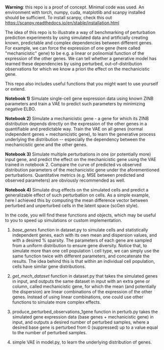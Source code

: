 **Warning**: this repo is a proof of concept. Minimal code was used. An environment with torch, numpy, cuda, matplotlib and scanpy installed should be sufficient.
To install scanpy, check this out https://scanpy.readthedocs.io/en/stable/installation.html

The idea of this repo is to illustrate a way of benchmarking of perturbation prediction experiments by using simulated data and artificially creating known, predictable and complex dependencies between different genes. For example, we can force the expression of one gene (here called "mechanicistic" gene) to be e.g. a linear or polinomial function of the expression of the other genes. We can tell whether a generative model has learned these dependencies by using perturbed, out-of-distribution observations for which we know a priori the effect on the mechanicistic gene.

This repo also includes useful functions that you might want to use yourself or extend. 

**Notebook 1)** Simulate single-cell gene expression data using known ZINB parameters and train a VAE to predict such parameters by minimizing negative ELBO.

**Notebook 2)** Simulate a mechanicistic gene - a gene for which its ZINB distribution depends directly on the expression of the other genes in a quantifiable and predictable way. Train the VAE on all genes (normal independent genes + mechanicistic gene), to learn the generative process underlying the distribution -- especially the dependency between the mechanicistic gene and the other genes.

**Notebook 3)** Simulate multiple perturbations in one (or potentially more) input gene, and predict the effect on the mechanicistic gene using the VAE trained in notebook 2. Compare the curve of predicted vs observed distribution parameters of the mechanicistic gene under the aforementioned perturbations. Quantitative metrics (e.g. MSE between predicted and observed parameters) are obviously recommended as well.

**Notebook 4)** Simulate drug effects on the simulated cells and predict a generalizable effect of such perturbation on cells. As a simple example, here I achieved this by computing the mean difference vector between perturbed and unperturbed cells in the latent space (scGen style).

In the code, you will find these functions and objects, which may be useful to you to speed up simulations or custom implementation.

1) _base_genes_ function in dataset.py to simulate cells and statistically independent genes, each with its own mean and dispersion values, and with a desired % sparsity. The parameters of each gene are sampled from a uniform distribution to ensure gene diversity. Notice that, to simulate more than one cell population \ cell type, we can simply use the same function twice with different parameters, and concatenate the results. The idea behind this is that within an individual cell population, cells have similar gene distributions.

4) _get_mech_dataset_ function in dataset.py that takes the simulated genes in input, and outputs the same dataset in input with an extra gene or column, called mechanicistic gene, for which the mean (and potentially the dispersion) are linear combinations of the expression of the other genes. Instead of using linear combinations, one could use other functions to simulate more complex effects.

5) produce_perturbed_observations_1gene function in perturb.py takes the simulated gene expression data (base genes + mechanicistic gene) in input, and outputs a desired number of perturbed samples, where a desired base gene is perturbed from 0 (suppressed) up to a value equal to the number of perturbed samples.

6) simple VAE in model.py, to learn the underlying distribution of genes.
